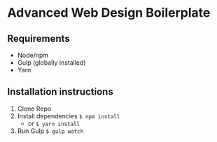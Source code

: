 # Advanced Web Design Boilerplate

## Requirements
* Node/npm
* Gulp (globally installed)
* Yarn

## Installation instructions
1. Clone Repo
2. Install dependencies `$ npm install`
    * or `$ yarn install`
3. Run Gulp `$ gulp watch`

